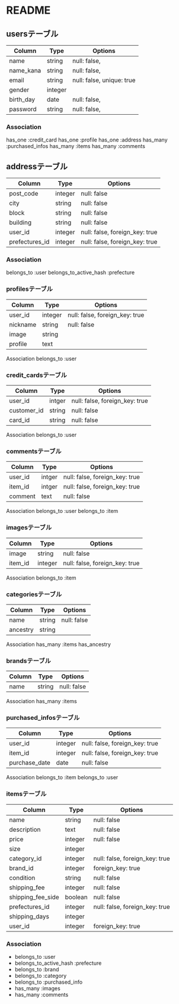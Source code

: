 # README


## usersテーブル
|Column      |Type    |Options                                     |
|------------|--------|--------------------------------------------|
|name        |string  |null: false,                     |
|name_kana   |string  |null: false,                     |
|email       |string  |null: false, unique: true                 |
|gender      |integer |                   |
|birth_day   |date    |null: false,                  |
|password    |string  |null: false,               |


### Association
  has_one :credit_card
  has_one :profile
  has_one :address
  has_many :purchased_infos
  has_many :items
  has_many :comments
  


## addressテーブル
|Column         |Type      |Options                                    |
|---------------|--------|-------------------------------------------|
|post_code      |integer |null: false                                           |
|city           |string  |null: false                                           |
|block          |string  |null: false                                           |
|building       |string  |null: false                                           |
|user_id        |integer |null: false, foreign_key: true             |
|prefectures_id |integer |null: false, foreign_key: true             |

### Association
  belongs_to :user
  belongs_to_active_hash :prefecture
  


### profilesテーブル
|Column|Type|Options|
|------|----|-------|
|user_id|integer|null: false, foreign_key: true|
|nickname|string|null: false|
|image|string||
|profile|text||

Association
belongs_to :user

### credit_cardsテーブル
|Column|Type|Options|
|------|----|-------|
|user_id|intger|null: false, foreign_key: true|
|customer_id|string|null: false|
|card_id|string|null: false|

Association
belongs_to :user

### commentsテーブル
|Column|Type|Options|
|------|----|-------|
|user_id|intger|null: false, foreign_key: true|
|item_id|intger|null: false, foreign_key: true|
|comment|text|null: false    |

Association
belongs_to :user
belongs_to :item

### imagesテーブル
|Column|Type|Options|
|------|----|-------|
|image|string|null: false|
|item_id|integer|null: false, foreign_key: true|

Association
belongs_to :item

### categoriesテーブル
|Column|Type|Options|
|------|----|-------|
|name|string|null: false|
|ancestry|string|      |

Association
has_many :items
has_ancestry

### brandsテーブル
|Column|Type|Options|
|------|----|-------|
|name|string|null: false|

Association
has_many :items

### purchased_infosテーブル
|Column|Type|Options|
|------|----|-------|
|user_id|integer|null: false, foreign_key: true|
|item_id|integer|null: false, foreign_key: true|
|purchase_date|date|null: false|

Association
belongs_to :item
belongs_to :user

### itemsテーブル
|Column|Type|Options|
|------|----|-------|
|name|string|null: false|
|description|text|null: false|
|price|integer|null: false|
|size|integer|         |
|category_id|integer|null: false, foreign_key: true|
|brand_id|integer| foreign_key: true|
|condition|string|null: false|
|shipping_fee|integer|null: false|
|shipping_fee_side|boolean|null: false|
|prefectures_id|integer|null: false, foreign_key: true|
|shipping_days|integer||
|user_id|integer|foreign_key: true|

### Association
- belongs_to :user
- belongs_to_active_hash :prefecture
- belongs_to :brand
- belongs_to :category
- belongs_to :purchased_info
- has_many :images
- has_many :comments

